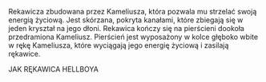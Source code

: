 Rekawicza zbudowana przez Kameliusza, która pozwala mu strzelać swoją energią życiową. Jest skórzana, pokryta kanałami, które zbiegają się w jeden kryształ na jego dłoni. Rekawica kończy się na pierścieni dookoła przedramiona Kameliusz. Pierścień jest wyposażony w kolce głęboko wbite w rękę Kameliusza, które wyciągają jego energię życiową i zasilają rękawice. 

JAK RĘKAWICA HELLBOYA
